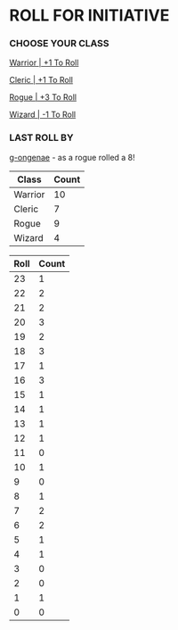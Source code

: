 # ROLL FOR INITIATIVE
### CHOOSE YOUR CLASS

[Warrior | +1 To Roll](https://github.com/benjaminsampica/benjaminsampica/issues/new?title=roll%7Cwarrior&body=Just+click+%27Submit+new+issue%27.)

[Cleric | +1 To Roll](https://github.com/benjaminsampica/benjaminsampica/issues/new?title=roll%7Ccleric&body=Just+click+%27Submit+new+issue%27.)

[Rogue | +3 To Roll](https://github.com/benjaminsampica/benjaminsampica/issues/new?title=roll%7Crogue&body=Just+click+%27Submit+new+issue%27.)

[Wizard | -1 To Roll](https://github.com/benjaminsampica/benjaminsampica/issues/new?title=roll%7Cwizard&body=Just+click+%27Submit+new+issue%27.)
### LAST ROLL BY
[g-ongenae](https://www.github.com/g-ongenae) - as a rogue rolled a 8!

|Class|Count|
|-|-|
|Warrior|10|
|Cleric|7|
|Rogue|9|
|Wizard|4|

|Roll|Count|
|-|-|
|23|1
|22|2
|21|2
|20|3
|19|2
|18|3
|17|1
|16|3
|15|1
|14|1
|13|1
|12|1
|11|0
|10|1
|9|0
|8|1
|7|2
|6|2
|5|1
|4|1
|3|0
|2|0
|1|1
|0|0
